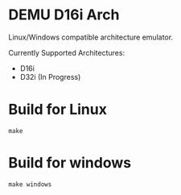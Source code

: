 # DEMU D16i Arch
Linux/Windows compatible architecture emulator.

Currently Supported Architectures:

* D16i
* D32i (In Progress)

# Build for Linux
```
make
```

# Build for windows
```
make windows
```
